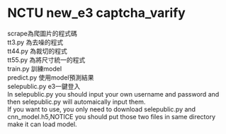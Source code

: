 # NCTU new_e3 captcha_varify

scrape為爬圖片的程式碼<br>
tt3.py 為去噪的程式<br>
tt44.py 為裁切的程式<br>
tt55.py 為將尺寸統一的程式<br>
train.py 訓練model<br>
predict.py 使用model預測結果<br>
selepublic.py e3一鍵登入<br>
In selepublic.py you should input your own username and password and then selepublic.py will automaically input them.<br>
If you want to use, you only need to download selepublic.py and cnn_model.h5,NOTICE you should put those two files in same directory make it can load model. 
